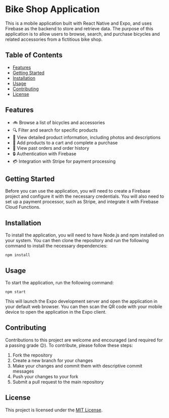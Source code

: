 # Bike Shop Application

This is a mobile application built with React Native and Expo, and uses Firebase as the backend to store and retrieve data. The purpose of this application is to allow users to browse, search, and purchase bicycles and related accessories from a fictitious bike shop.

## Table of Contents

- [Features](#features)
- [Getting Started](#getting-started)
- [Installation](#installation)
- [Usage](#usage)
- [Contributing](#contributing)
- [License](#license)

## Features

- 🚲 Browse a list of bicycles and accessories
- 🔍 Filter and search for specific products
- 📇 View detailed product information, including photos and descriptions
- 🛒 Add products to a cart and complete a purchase
- 📅 View past orders and order history
- 🔒 Authentication with Firebase
- 💳 Integration with Stripe for payment processing

## Getting Started

Before you can use the application, you will need to create a Firebase project and configure it with the necessary credentials. You will also need to set up a payment processor, such as Stripe, and integrate it with Firebase Cloud Functions.

## Installation

To install the application, you will need to have Node.js and npm installed on your system. You can then clone the repository and run the following command to install the necessary dependencies:

```npm install```

## Usage

To start the application, run the following command:

```npm start```

This will launch the Expo development server and open the application in your default web browser. You can then scan the QR code with your mobile device to open the application in the Expo client.

## Contributing

Contributions to this project are welcome and encouraged (and required for a passing grade 😉). To contribute, please follow these steps:

1. Fork the repository
2. Create a new branch for your changes
3. Make your changes and commit them with descriptive commit messages
4. Push your changes to your fork
5. Submit a pull request to the main repository

## License

This project is licensed under the [MIT License](https://opensource.org/licenses/MIT).
